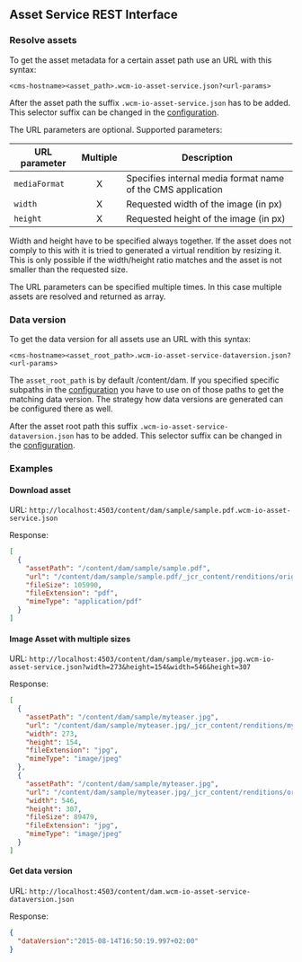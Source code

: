 ## Asset Service REST Interface


### Resolve assets

To get the asset metadata for a certain asset path use an URL with this syntax:

```
<cms-hostname><asset_path>.wcm-io-asset-service.json?<url-params>
```

After the asset path the suffix `.wcm-io-asset-service.json` has to be added. This selector suffix can be changed in the [configuration][configuration].

The URL parameters are optional. Supported parameters:

| URL parameter | Multiple | Description
|---------------|:--------:|-------------
| `mediaFormat` | X        | Specifies internal media format name of the CMS application
| `width`       | X        | Requested width of the image (in px)
| `height`      | X        | Requested height of the image (in px)

Width and height have to be specified always together. If the asset does not comply to this with it is tried to generated a virtual rendition by resizing it. This is only possible if the width/height ratio matches and the asset is not smaller than the requested size.

The URL parameters can be specified multiple times. In this case multiple assets are resolved and returned as array.


### Data version

To get the data version for all assets use an URL with this syntax:

```
<cms-hostname><asset_root_path>.wcm-io-asset-service-dataversion.json?<url-params>
```

The `asset_root_path` is by default /content/dam. If you specified specific subpaths in the [configuration][configuration] you have to use on of those paths to get the matching data version. The strategy how data versions are generated can be configured there as well.

After the asset root path this suffix `.wcm-io-asset-service-dataversion.json` has to be added. This selector suffix can be changed in the [configuration][configuration].


### Examples

#### Download asset

URL: `http://localhost:4503/content/dam/sample/sample.pdf.wcm-io-asset-service.json`

Response:

```json
[
  {
    "assetPath": "/content/dam/sample/sample.pdf",
    "url": "/content/dam/sample/sample.pdf/_jcr_content/renditions/original./sample.pdf",
    "fileSize": 105990,
    "fileExtension": "pdf",
    "mimeType": "application/pdf"
  }
]
```

#### Image Asset with multiple sizes

URL: `http://localhost:4503/content/dam/sample/myteaser.jpg.wcm-io-asset-service.json?width=273&height=154&width=546&height=307`

Response:

```json
[
  {
    "assetPath": "/content/dam/sample/myteaser.jpg",
    "url": "/content/dam/sample/myteaser.jpg/_jcr_content/renditions/myteaser.jpg.image_file.273.154.file/myteaser.jpg",
    "width": 273,
    "height": 154,
    "fileExtension": "jpg",
    "mimeType": "image/jpeg"
  },
  {
    "assetPath": "/content/dam/sample/myteaser.jpg",
    "url": "/content/dam/sample/myteaser.jpg/_jcr_content/renditions/original./myteaser.jpg",
    "width": 546,
    "height": 307,
    "fileSize": 89479,
    "fileExtension": "jpg",
    "mimeType": "image/jpeg"
  }
]
```


#### Get data version

URL: `http://localhost:4503/content/dam.wcm-io-asset-service-dataversion.json`

Response:

```json
{
  "dataVersion":"2015-08-14T16:50:19.997+02:00"
}
```


[configuration]: configuration.html
